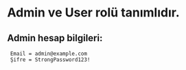 # Admin ve User rolü tanımlıdır.
## Admin hesap bilgileri: 
	 Email = admin@example.com
	 Şifre = StrongPassword123!
